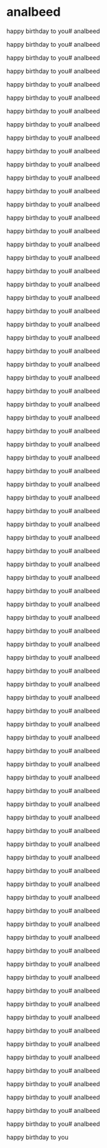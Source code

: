 
# analbeed

happy birthday to you# analbeed

happy birthday to you# analbeed

happy birthday to you# analbeed

happy birthday to you# analbeed

happy birthday to you# analbeed

happy birthday to you# analbeed

happy birthday to you# analbeed

happy birthday to you# analbeed

happy birthday to you# analbeed

happy birthday to you# analbeed

happy birthday to you# analbeed

happy birthday to you# analbeed

happy birthday to you# analbeed

happy birthday to you# analbeed

happy birthday to you# analbeed

happy birthday to you# analbeed

happy birthday to you# analbeed

happy birthday to you# analbeed

happy birthday to you# analbeed

happy birthday to you# analbeed

happy birthday to you# analbeed

happy birthday to you# analbeed

happy birthday to you# analbeed

happy birthday to you# analbeed

happy birthday to you# analbeed

happy birthday to you# analbeed

happy birthday to you# analbeed

happy birthday to you# analbeed

happy birthday to you# analbeed

happy birthday to you# analbeed

happy birthday to you# analbeed

happy birthday to you# analbeed

happy birthday to you# analbeed

happy birthday to you# analbeed

happy birthday to you# analbeed

happy birthday to you# analbeed

happy birthday to you# analbeed

happy birthday to you# analbeed

happy birthday to you# analbeed

happy birthday to you# analbeed

happy birthday to you# analbeed

happy birthday to you# analbeed

happy birthday to you# analbeed

happy birthday to you# analbeed

happy birthday to you# analbeed

happy birthday to you# analbeed

happy birthday to you# analbeed

happy birthday to you# analbeed

happy birthday to you# analbeed

happy birthday to you# analbeed

happy birthday to you# analbeed

happy birthday to you# analbeed

happy birthday to you# analbeed

happy birthday to you# analbeed

happy birthday to you# analbeed

happy birthday to you# analbeed

happy birthday to you# analbeed

happy birthday to you# analbeed

happy birthday to you# analbeed

happy birthday to you# analbeed

happy birthday to you# analbeed

happy birthday to you# analbeed

happy birthday to you# analbeed

happy birthday to you# analbeed

happy birthday to you# analbeed

happy birthday to you# analbeed

happy birthday to you# analbeed

happy birthday to you# analbeed

happy birthday to you# analbeed

happy birthday to you# analbeed

happy birthday to you# analbeed

happy birthday to you# analbeed

happy birthday to you# analbeed

happy birthday to you# analbeed

happy birthday to you# analbeed

happy birthday to you# analbeed

happy birthday to you# analbeed

happy birthday to you# analbeed

happy birthday to you# analbeed

happy birthday to you# analbeed

happy birthday to you# analbeed

happy birthday to you# analbeed

happy birthday to you# analbeed

happy birthday to you

